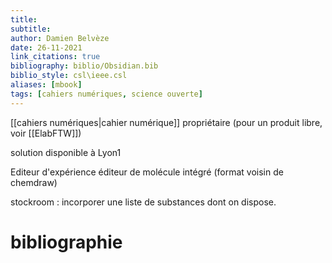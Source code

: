 ```yaml
---
title: 
subtitle:
author: Damien Belvèze
date: 26-11-2021
link_citations: true
bibliography: biblio/Obsidian.bib
biblio_style: csl\ieee.csl
aliases: [mbook]
tags: [cahiers numériques, science ouverte]
---
```


[[cahiers numériques|cahier numérique]] propriétaire (pour un produit libre, voir [[ElabFTW]])

solution disponible à Lyon1 

Editeur d'expérience
éditeur de molécule intégré (format voisin de chemdraw)

stockroom : incorporer une liste de substances dont on dispose. 







# bibliographie

